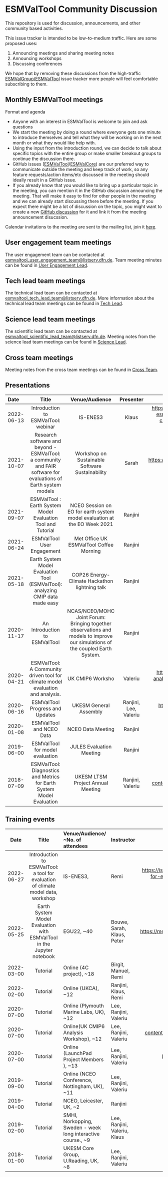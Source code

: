 ESMValTool Community Discussion
===============================

This repository is used for discussion, announcements, and other community based activities.

This issue tracker is intended to be low-to-medium traffic. Here are some proposed uses:

1. Announcing meetings and sharing meeting notes
2. Announcing workshops
3. Discussing conferences

We hope that by removing these discussions from the high-traffic
[ESMValGroup/ESMValTool](https://github.com/ESMValGroup/ESMValTool/issues) issue tracker more people
will feel comfortable subscribing to them.

Monthly ESMValTool meetings
---------------------------

Format and agenda

- Anyone with an interest in ESMValTool is welcome to join and ask questions
- We start the meeting by doing a round where everyone gets one minute to introduce themselves and tell what they will be working on in the next month or what they would like help with.
- Using the input from the introduction round, we can decide to talk about specific topics with the entire group or make smaller breakout groups to continue the discussion there.
- GitHub issues ([ESMValTool](https://github.com/ESMValGroup/ESMValTool/issues)/[ESMValCore](https://github.com/ESMValGroup/ESMValCore/issues)) are our preferred way to communicate outside the meeting and keep track of work, so any feature requests/action items/etc discussed in the meeting should ideally result in a GitHub issue.
- If you already know that you would like to bring up a particular topic in the meeting, you can mention it in the GitHub discussion announcing the meeting. That will make it easy to find for other people in the meeting and we can already start discussing there before the meeting. If you expect there might be a lot of discussion on the topic, you might want to create a new [GitHub discussion](https://github.com/ESMValGroup/ESMValTool/discussions) for it and link it from the meeting announcement disucssion.

Calendar invitations to the meeting are sent to the mailing list, join it [here](https://docs.esmvaltool.org/en/latest/introduction.html#user-mailing-list).

User engagement team meetings
-----------------------------

The user engagement team can be contacted at esmvaltool_user_engagement_team@listserv.dfn.de. 
Team meeting minutes can be found in [User Engagement Lead](User%20Engagement%20Lead/README.md).


Tech lead team meetings
-----------------------

The technical lead team can be contacted at esmvaltool_tech_lead_team@listserv.dfn.de. 
More information about the technical lead team meetings can be found in [Tech Lead](Tech%20Lead/README.md).

Science lead team meetings
--------------------------

The scientific lead team can be contacted at esmvaltool_scientific_lead_team@listserv.dfn.de.
Meeting notes from the science lead team meetings can be found in [Science Lead](Science%20Lead/README.md).

Cross team meetings
--------------------------

Meeting notes from the cross team meetings can be found in [Cross Team](Cross%20Team/README.md).


Presentations
--------------------------

|    Date      |        Title                      |    Venue/Audience    |    Presenter     |   Link  to material/ announcement     |
|:-------------|:---------------------------------:|:--------------------:|:----------------:|:-------------------------------------:|
|  2022-06-13  |Introduction to ESMValTool: webinar| IS-ENES3             |  Klaus           |  https://is.enes.org/events/introduction-to-esmvaltool-a-tool-for-evaluation-of-climate-model-data-webinar-and-workshop|
|  2021-10-07  |Research software and beyond - ESMValTool: a community and FAIR software for evaluations of Earth system models| Workshop on Sustainable Software Sustainability|  Sarah  |   https://wosss.org/wosss21/agenda#session-2 |
|  2021-09-07  |ESMValTool : Earth System Model Evaluation Tool and Tutorial |NCEO Session on EO for earth system model evaluation at the EO Week 2021  | Ranjini | https://www.eoweek2021.uk/|
|  2021-06-24  |ESMValTool User Engagement|Met Office UK ESMValTool Coffee Morning|Ranjini |                                       |
|  2021-05-18  |Earth System Model Evaluation Tool (ESMValTool): analyzing CMIP data made easy|COP26 Energy-Climate Hackathon lightning talk|Ranjini |                                       |
|  2020-11-17  |An Introduction to ESMValTool|NCAS/NCEO/MOHC Joint Forum: Bringing together observations and models to improve our simulations of the coupled Earth System.|Ranjini |                                       |
|  2020-04-21  |ESMValTool: A Community driven tool for climate model evaluation and analysis.|UK CMIP6 Worksho|Valeriu |https://ukesm.ac.uk/cmip6/uk-cmip6-analysis-workshop-20-21-april-2020-met-office-exeter/ |
|  2020-06-16  |ESMValTool Progress and Updates|UKESM General Assembly |Ranjini, Lee, Valeriu |https://ukesm.ac.uk/ukesm-general-assembly-16-17-june-2020/|
|  2020-01-08  |ESMValTool and NCEO Data|NCEO Data Meeting|Ranjini |                                       |
|  2019-06-00  |ESMValTool for model evaluation|JULES Evaluation Meeting|Ranjini |                                       |
|  2018-07-09  |ESMValTool: Diagnostics and Metrics for Earth System Model Evaluation|UKESM LTSM Project Annual Meeting |Ranjini, Valeriu | https://ukesm.ac.uk/wp-content/uploads/2018/07/UKESM-LTSM-GA2018-agenda_vfinalTalks.pdf|


Training events
--------------------------

|    Date    |        Title                   |    Venue/Audience/ ~No. of  attendees   |    Instructor    |   Link  to material/ announcement     |
|:-----------:|:------------------------------:|:---------------------|:-----------------|:--------------------------------------:|
| 2022-06-27 | Introduction to ESMValTool: a tool for evaluation of climate model data, workshop|  IS-ENES3,   |    Remi   |https://is.enes.org/events/introduction-to-esmvaltool-a-tool-for-evaluation-of-climate-model-data-webinar-and-workshop|
| 2022-05-25 | Earth System Model Evaluation with ESMValTool in the Jupyter notebook|  EGU22, ~40  |    Bouwe, Sarah, Klaus, Peter   |https://meetingorganizer.copernicus.org/EGU22/session/43187|
| 2022-03-00 | Tutorial|   Online (4C project), ~18  |    Birgit, Manuel, Remi             |                                       |
| 2022-02-00 | Tutorial|   Online (UKCA), ~12  |    Ranjini, Klaus, Remi             |                                       |
| 2020-07-00 | Tutorial|   Online (Plymouth Marine Labs, UK), ~12  |    Lee, Ranjini, Valeriu  |                                       |
| 2020-07-00 | Tutorial|   Online(UK CMIP6 Analysis Workshop), ~12  |    Lee, Ranjini, Valeriu  |https://ukesm.ac.uk/wp-content/uploads/2020/01/ESMValTool-Advert-UK-CMIP6-Workshop-2020-final.pdf|
| 2020-07-00 | Tutorial|   Online (LaunchPad Project Members ), ~13  |    Lee, Ranjini, Valeriu  |  https://futureclimateafrica.org/project/impala/|
| 2019-09-00 | Tutorial|   Online (NCEO Conference, Nottingham, UK), ~11  |    Lee, Ranjini, Valeriu  |                                       |
| 2019-04-00 | Tutorial|   NCEO, Leicester, UK, ~2  |   Ranjini  |                                       |
| 2019-02-00 | Tutorial|   SMHI, Norkopping, Sweden - week long interactive course., ~9  |    Lee, Ranjini, Valeriu, Klaus  |                                       |
| 2018-01-00 | Tutorial|   UKESM Core Group, U.Reading, UK, ~8  |    Lee, Ranjini, Valeriu  |                                       |
